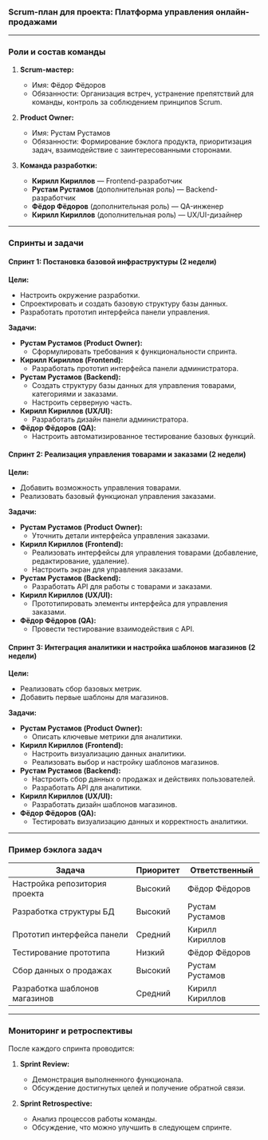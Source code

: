 ### **Scrum-план для проекта: Платформа управления онлайн-продажами**

---

### **Роли и состав команды**

1. **Scrum-мастер:**
    
    - Имя: Фёдор Фёдоров
    - Обязанности: Организация встреч, устранение препятствий для команды, контроль за соблюдением принципов Scrum.
2. **Product Owner:**
    
    - Имя: Рустам Рустамов
    - Обязанности: Формирование бэклога продукта, приоритизация задач, взаимодействие с заинтересованными сторонами.
3. **Команда разработки:**
    
    - **Кирилл Кириллов** — Frontend-разработчик
    - **Рустам Рустамов** (дополнительная роль) — Backend-разработчик
    - **Фёдор Фёдоров** (дополнительная роль) — QA-инженер
    - **Кирилл Кириллов** (дополнительная роль) — UX/UI-дизайнер

---

### **Спринты и задачи**

#### **Спринт 1: Постановка базовой инфраструктуры (2 недели)**

**Цели:**

- Настроить окружение разработки.
- Спроектировать и создать базовую структуру базы данных.
- Разработать прототип интерфейса панели управления.

**Задачи:**

- **Рустам Рустамов (Product Owner):**
    - Сформулировать требования к функциональности спринта.
- **Кирилл Кириллов (Frontend):**
    - Разработать прототип интерфейса панели администратора.
- **Рустам Рустамов (Backend):**
    - Создать структуру базы данных для управления товарами, категориями и заказами.
    - Настроить серверную часть.
- **Кирилл Кириллов (UX/UI):**
    - Разработать дизайн панели администратора.
- **Фёдор Фёдоров (QA):**
    - Настроить автоматизированное тестирование базовых функций.

#### **Спринт 2: Реализация управления товарами и заказами (2 недели)**

**Цели:**

- Добавить возможность управления товарами.
- Реализовать базовый функционал управления заказами.

**Задачи:**

- **Рустам Рустамов (Product Owner):**
    - Уточнить детали интерфейса управления заказами.
- **Кирилл Кириллов (Frontend):**
    - Реализовать интерфейсы для управления товарами (добавление, редактирование, удаление).
    - Настроить экран для управления заказами.
- **Рустам Рустамов (Backend):**
    - Разработать API для работы с товарами и заказами.
- **Кирилл Кириллов (UX/UI):**
    - Прототипировать элементы интерфейса для управления заказами.
- **Фёдор Фёдоров (QA):**
    - Провести тестирование взаимодействия с API.

#### **Спринт 3: Интеграция аналитики и настройка шаблонов магазинов (2 недели)**

**Цели:**

- Реализовать сбор базовых метрик.
- Добавить первые шаблоны для магазинов.

**Задачи:**

- **Рустам Рустамов (Product Owner):**
    - Описать ключевые метрики для аналитики.
- **Кирилл Кириллов (Frontend):**
    - Настроить визуализацию данных аналитики.
    - Реализовать выбор и настройку шаблонов магазинов.
- **Рустам Рустамов (Backend):**
    - Настроить сбор данных о продажах и действиях пользователей.
    - Разработать API для аналитики.
- **Кирилл Кириллов (UX/UI):**
    - Разработать дизайн шаблонов магазинов.
- **Фёдор Фёдоров (QA):**
    - Тестировать визуализацию данных и корректность аналитики.

---

### **Пример бэклога задач**

|**Задача**|**Приоритет**|**Ответственный**|
|---|---|---|
|Настройка репозитория проекта|Высокий|Фёдор Фёдоров|
|Разработка структуры БД|Высокий|Рустам Рустамов|
|Прототип интерфейса панели|Средний|Кирилл Кириллов|
|Тестирование прототипа|Низкий|Фёдор Фёдоров|
|Сбор данных о продажах|Высокий|Рустам Рустамов|
|Разработка шаблонов магазинов|Средний|Кирилл Кириллов|

---

### **Мониторинг и ретроспективы**

После каждого спринта проводится:

1. **Sprint Review:**
    
    - Демонстрация выполненного функционала.
    - Обсуждение достигнутых целей и получение обратной связи.
2. **Sprint Retrospective:**
    
    - Анализ процессов работы команды.
    - Обсуждение, что можно улучшить в следующем спринте.